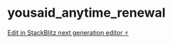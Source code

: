 # yousaid_anytime_renewal

[Edit in StackBlitz next generation editor ⚡️](https://stackblitz.com/~/github.com/walk-you-tomorrow/yousaid_anytime_renewal)